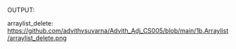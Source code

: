 OUTPUT:

arraylist_delete: https://github.com/advithvsuvarna/Advith_Adj_CS005/blob/main/1b.Arraylist/arraylist_delete.png
